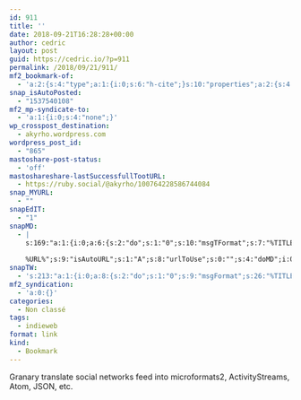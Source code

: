 ```yaml
---
id: 911
title: ''
date: 2018-09-21T16:28:28+00:00
author: cedric
layout: post
guid: https://cedric.io/?p=911
permalink: /2018/09/21/911/
mf2_bookmark-of:
  - 'a:2:{s:4:"type";a:1:{i:0;s:6:"h-cite";}s:10:"properties";a:2:{s:4:"name";a:1:{i:0;s:137:"Fetches and converts data between social networks, HTML and JSON with microformats2, ActivityStreams 1 and 2, Atom, JSON Feed, and more. ";}s:3:"url";a:1:{i:0;s:19:"https://granary.io/";}}}'
snap_isAutoPosted:
  - "1537540108"
mf2_mp-syndicate-to:
  - 'a:1:{i:0;s:4:"none";}'
wp_crosspost_destination:
  - akyrho.wordpress.com
wordpress_post_id:
  - "865"
mastoshare-post-status:
  - 'off'
mastoshareshare-lastSuccessfullTootURL:
  - https://ruby.social/@akyrho/100764228586744084
snap_MYURL:
  - ""
snapEdIT:
  - "1"
snapMD:
  - |
    s:169:"a:1:{i:0;a:6:{s:2:"do";s:1:"0";s:10:"msgTFormat";s:7:"%TITLE%";s:9:"msgFormat";s:19:"%FULLTEXT%
    
    %URL%";s:9:"isAutoURL";s:1:"A";s:8:"urlToUse";s:0:"";s:4:"doMD";i:0;}}";
snapTW:
  - 's:213:"a:1:{i:0;a:8:{s:2:"do";s:1:"0";s:9:"msgFormat";s:26:"%TITLE%. %EXCERPT% - %URL%";s:8:"attchImg";s:1:"1";s:9:"isAutoImg";s:1:"A";s:8:"imgToUse";s:0:"";s:9:"isAutoURL";s:1:"A";s:8:"urlToUse";s:0:"";s:4:"doTW";i:0;}}";'
mf2_syndication:
  - 'a:0:{}'
categories:
  - Non classé
tags:
  - indieweb
format: link
kind:
  - Bookmark
---
```

Granary translate social networks feed into microformats2, ActivityStreams, Atom, JSON, etc.
